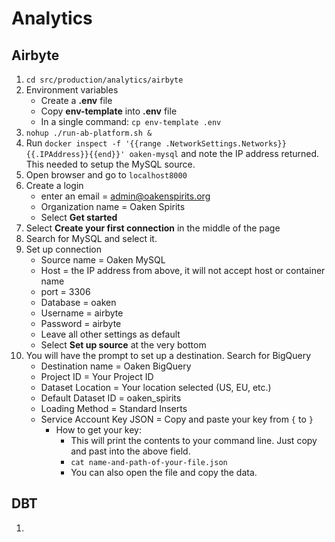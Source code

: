 # Analytics

## Airbyte

1. `cd src/production/analytics/airbyte`
1. Environment variables
    - Create a **.env** file
    - Copy **env-template** into **.env** file
    - In a single command: `cp env-template .env`
1. `nohup ./run-ab-platform.sh &`
1. Run `docker inspect -f '{{range .NetworkSettings.Networks}}{{.IPAddress}}{{end}}' oaken-mysql` and note the IP address returned. This needed to setup the MySQL source.
1. Open browser and go to `localhost8000`
1. Create a login
    - enter an email = admin@oakenspirits.org
    - Organization name = Oaken Spirits
    - Select **Get started**
1. Select **Create your first connection** in the middle of the page
1. Search for MySQL and select it.
1. Set up connection
    - Source name = Oaken MySQL
    - Host = the IP address from above, it will not accept host or container name
    - port = 3306
    - Database = oaken
    - Username = airbyte
    - Password = airbyte
    - Leave all other settings as default
    - Select **Set up source** at the very bottom
1. You will have the prompt to set up a destination. Search for BigQuery
    - Destination name = Oaken BigQuery
    - Project ID = Your Project ID
    - Dataset Location = Your location selected (US, EU, etc.)
    - Default Dataset ID = oaken_spirits
    - Loading Method = Standard Inserts
    - Service Account Key JSON = Copy and paste your key from `{` to `}`
        - How to get your key:
            - This will print the contents to your command line. Just copy and past into the above field.
            - `cat name-and-path-of-your-file.json`
            - You can also open the file and copy the data.

## DBT

1. 